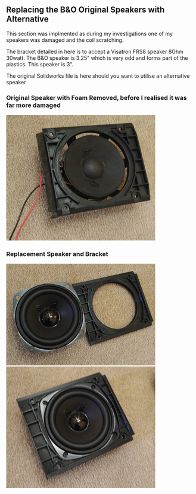 ## Replacing the B&O Original Speakers with Alternative
This section was implmented as during my investigations one of my speakers was damaged and the coil scratching.

The bracket detailed in here is to accept a Visatron FRS8 speaker 8Ohm 30watt. The B&O speaker is 3.25" which is very odd and forms part of the plastics. This speaker is 3".

The original Solidworks file is here should you want to utilise an alternative speaker

### Original Speaker with Foam Removed, before I realised it was far more damaged
![Alt text](./images/IMG_20190310_1101460.jpg?raw=true "Speaker Original")

### Replacement Speaker and Bracket
![Alt text](./images/IMG_20190310_1101503.jpg?raw=true "Speaker New 1")
![Alt text](./images/IMG_20190310_1102091.jpg?raw=true "Speaker New 2")

